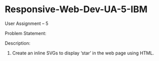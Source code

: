 # Responsive-Web-Dev-UA-5-IBM

User Assignment – 5

Problem Statement:

Description:

1.	Create an inline SVGs to display ‘star’ in the web page using HTML.
